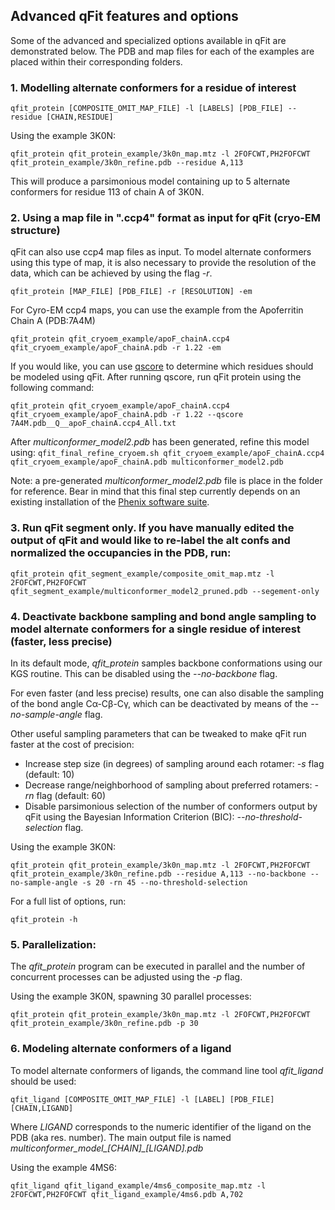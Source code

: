 ## Advanced qFit features and options

Some of the advanced and specialized options available in qFit are demonstrated below. The PDB and map files for each of the examples are placed within their corresponding folders. 

### 1. Modelling alternate conformers for a residue of interest

`qfit_protein [COMPOSITE_OMIT_MAP_FILE] -l [LABELS] [PDB_FILE] --residue [CHAIN,RESIDUE]`

Using the example 3K0N:

`qfit_protein qfit_protein_example/3k0n_map.mtz -l 2FOFCWT,PH2FOFCWT qfit_protein_example/3k0n_refine.pdb --residue A,113`

This will produce a parsimonious model containing up to 5 alternate conformers
for residue 113 of chain A of 3K0N.


### 2. Using a map file in ".ccp4" format as input for qFit (cryo-EM structure)

qFit can also use ccp4 map files as input. To model alternate conformers using
this type of map, it is also necessary to provide the resolution of the data,
which can be achieved by using the flag *-r*.

`qfit_protein [MAP_FILE] [PDB_FILE] -r [RESOLUTION] -em`

For Cyro-EM ccp4 maps, you can use the example from the Apoferritin Chain A (PDB:7A4M)

`qfit_protein qfit_cryoem_example/apoF_chainA.ccp4 qfit_cryoem_example/apoF_chainA.pdb -r 1.22 -em`

If you would like, you can use [qscore](https://github.com/gregdp/mapq) to determine which residues should be modeled using qFit. After running qscore, run qFit protein using the following command:

`qfit_protein qfit_cryoem_example/apoF_chainA.ccp4 qfit_cryoem_example/apoF_chainA.pdb -r 1.22 --qscore 7A4M.pdb__Q__apoF_chainA.ccp4_All.txt`

After *multiconformer_model2.pdb* has been generated, refine this model using:
`qfit_final_refine_cryoem.sh qfit_cryoem_example/apoF_chainA.ccp4 qfit_cryoem_example/apoF_chainA.pdb multiconformer_model2.pdb`

Note: a pre-generated *multiconformer_model2.pdb* file is place in the folder for reference.
Bear in mind that this final step currently depends on an existing installation
of the [Phenix software suite](https://phenix-online.org/). 

### 3. Run qFit segment only. If you have manually edited the output of qFit and would like to re-label the alt confs and normalized the occupancies in the PDB, run:
`qfit_protein qfit_segment_example/composite_omit_map.mtz -l 2FOFCWT,PH2FOFCWT qfit_segment_example/multiconformer_model2_pruned.pdb --segement-only`

### 4. Deactivate backbone sampling and bond angle sampling to model alternate conformers for a single residue of interest (faster, less precise)

In its default mode, *qfit_protein* samples backbone conformations
using our KGS routine. This can be disabled using the *--no-backbone* flag.

For even faster (and less precise) results, one can also disable the sampling of
the bond angle Cα-Cβ-Cγ, which can be deactivated by means of the *--no-sample-angle* flag.

Other useful sampling parameters that can be tweaked to make qFit run faster at
the cost of precision:

* Increase step size (in degrees) of sampling around each rotamer: *-s* flag (default: 10)
* Decrease range/neighborhood of sampling about preferred rotamers: *-rn* flag (default: 60)
* Disable parsimonious selection of the number of conformers output by qFit using the Bayesian Information Criterion (BIC): *--no-threshold-selection* flag.

Using the example 3K0N:

`qfit_protein qfit_protein_example/3k0n_map.mtz -l 2FOFCWT,PH2FOFCWT qfit_protein_example/3k0n_refine.pdb --residue A,113 --no-backbone --no-sample-angle -s 20 -rn 45 --no-threshold-selection`

For a full list of options, run:

`qfit_protein -h`

### 5.  Parallelization:

The *qfit_protein* program can be executed in parallel and the number of concurrent processes
can be adjusted using the *-p* flag.

Using the example 3K0N, spawning 30 parallel processes:

`qfit_protein qfit_protein_example/3k0n_map.mtz -l 2FOFCWT,PH2FOFCWT qfit_protein_example/3k0n_refine.pdb -p 30`


### 6. Modeling alternate conformers of a ligand

To model alternate conformers of ligands, the command line tool *qfit_ligand*
should be used:

`qfit_ligand [COMPOSITE_OMIT_MAP_FILE] -l [LABEL] [PDB_FILE] [CHAIN,LIGAND]`

Where *LIGAND* corresponds to the numeric identifier of the ligand on the PDB
(aka res. number). The main output file is named *multiconformer_model_[CHAIN]_[LIGAND].pdb*

Using the example 4MS6:

`qfit_ligand qfit_ligand_example/4ms6_composite_map.mtz -l 2FOFCWT,PH2FOFCWT qfit_ligand_example/4ms6.pdb A,702`
